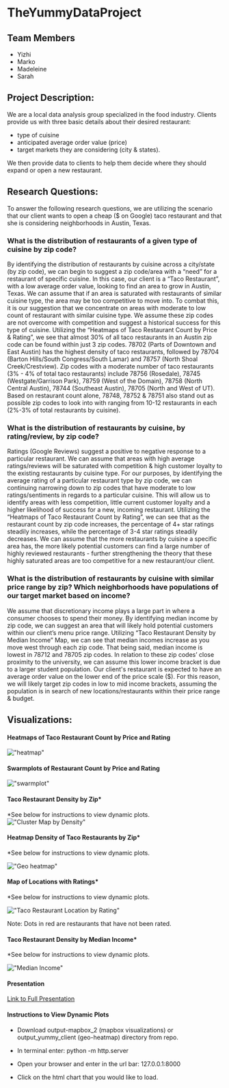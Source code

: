 # TheYummyDataProject


<h2>Team Members</h2> 

- Yizhi
- Marko
- Madeleine
- Sarah

<h2>Project Description:</h2> 
We are a local data analysis group specialized in the food industry.
Clients provide us with three basic details about their desired restaurant:

- type of cuisine
- anticipated average order value (price)
- target markets they are considering (city & states).

We then provide data to clients to help them decide where they should expand or open a new restaurant.

<h2>Research Questions:</h2>

To answer the following research questions, we are utilizing the scenario that our client wants to open a cheap ($ on Google) taco restaurant and that she is considering neighborhoods in Austin, Texas.


<h3>What is the distribution of restaurants of a given type of cuisine by zip code? </h3>
By identifying the distribution of restaurants by cuisine across a city/state (by zip code), we can begin to suggest a zip code/area with a “need” for a restaurant of specific cuisine. In this case, our client is a “Taco Restaurant”, with a low average order value, looking to find an area to grow in Austin, Texas. We can assume that if an area is saturated with restaurants of similar cuisine type, the area may be too competitive to move into. To combat this, it is our suggestion that we concentrate on areas with moderate to low count of restaurant with similar cuisine type. We assume these zip codes are not overcome with competition and suggest a historical success for this type of cuisine.
Utilizing the “Heatmaps of Taco Restaurant Count by Price & Rating”, we see that almost 30% of all taco restaurants in an Austin zip code can be found within just 3 zip codes. 78702 (Parts of Downtown and East Austin) has the highest density of taco restaurants, followed by 78704 (Barton Hills/South Congress/South Lamar) and 78757 (North Shoal Creek/Crestview). 
Zip codes with a moderate number of taco restaurants (3% - 4% of total taco restaurants) include 78756 (Rosedale), 78745 (Westgate/Garrison Park), 78759 (West of the Domain), 78758 (North Central Austin), 78744 (Southeast Austin), 78705 (North and West of UT). Based on restaurant count alone,  78748, 78752 & 78751 also stand out as possible zip codes to look into with ranging from 10-12 restaurants in each  (2%-3% of total restaurants by cuisine). 


<h3>What is the distribution of restaurants by cuisine, by rating/review, by zip code?  </h3>
Ratings (Google Reviews) suggest a positive to negative response to a particular restaurant. We can assume that areas with high average ratings/reviews will be saturated with competition & high customer loyalty to the existing restaurants by cuisine type. For our purposes, by identifying the average rating of a particular restaurant type by zip code, we can continuing narrowing down to zip codes that have moderate to low ratings/sentiments in regards to a particular cuisine. This will allow us to identify areas with less competition, little current customer loyalty and a higher likelihood of success for a new, incoming restaurant. 
Utilizing the “Heatmaps of Taco Restaurant Count by Rating”, we can see that as the restaurant count by zip code increases, the percentage of 4+ star ratings steadily increases, while the percentage of 3-4 star ratings steadily decreases. We can assume that the more restaurants by cuisine a specific area has, the more likely potential customers can find a large number of highly reviewed restaurants - further strengthening the theory that these highly saturated areas are too competitive for a new restaurant/our client. 



<h3>What is the distribution of restaurants by cuisine with similar price range by zip? Which neighborhoods have populations of our target market based on income?</h3>
We assume that discretionary income plays a large part in where a consumer chooses to spend their money. By identifying median income by zip code, we can suggest an area that will likely hold potential customers within our client’s menu price range. 
Utilizing “Taco Restaurant Density by Median Income” Map, we can see that median incomes increase as you move west through each zip code. That being said, median income is lowest in 78712 and 78705 zip codes. In relation to these zip codes’ close proximity to the university, we can assume this lower income bracket is due to a larger student population. Our client's restaurant is expected to have an average order value on the lower end of the price scale ($). For this reason, we will likely target zip codes in low to mid income brackets, assuming the population is in search of new locations/restaurants within their price range & budget. 

<h2>Visualizations:</h2> 

<h4>Heatmaps of Taco Restaurant Count by Price and Rating</h4>

!["heatmap"](https://raw.githubusercontent.com/MadeleineC/TheYummyDataProject/master/output_yummy_client/Heatmap%20of%20taco%20restaurants%20by%20zipcode%20in%20Austin%2C%20TX.png)

<h4>Swarmplots of Restaurant Count by Price and Rating</h4>


!["swarmplot"](https://raw.githubusercontent.com/MadeleineC/TheYummyDataProject/master/output_yummy_client/Swarmplot%20of%20taco%20restaurants%20by%20zipcode%20in%20Austin%2C%20TX.png)

<h4>Taco Restaurant Density by Zip*</h4>

*See below for instructions to view dynamic plots.
!["Cluster Map by Density"](https://raw.githubusercontent.com/MadeleineC/TheYummyDataProject/master/Screen%20Shot%202018-03-14%20at%2011.12.22%20AM.png)

<h4>Heatmap Density of Taco Restaurants by Zip*</h4>

*See below for instructions to view dynamic plots.

!["Geo heatmap"](https://raw.githubusercontent.com/MadeleineC/TheYummyDataProject/master/Screen%20Shot%202018-03-14%20at%2011.38.44%20AM.png)

<h4>Map of Locations with Ratings*</h4>

*See below for instructions to view dynamic plots.

!["Taco Restaurant Location by Rating"](https://raw.githubusercontent.com/MadeleineC/TheYummyDataProject/master/Screen%20Shot%202018-03-14%20at%2011.09.00%20AM.png)

Note: Dots in red are restaurants that have not been rated.


<h4>Taco Restaurant Density by Median Income*</h4>

*See below for instructions to view dynamic plots.

!["Median Income"](https://raw.githubusercontent.com/MadeleineC/TheYummyDataProject/master/Screen%20Shot%202018-03-14%20at%2011.07.41%20AM.png)

<h4>Presentation</h4>

[Link to Full Presentation](https://docs.google.com/presentation/d/1QLDXyW-qr9dcxX0ToU_s7tcpmEPBAlRHW_dnaCM8Bas/edit#slide=id.p)

<h4> Instructions to View Dynamic Plots </h4>

- Download output-mapbox_2 (mapbox visualizations) or output_yummy_client (geo-heatmap) directory from repo.

- In terminal enter: python -m http.server

- Open your browser and enter in the url bar: 127.0.0.1:8000

- Click on the html chart that you would like to load.
